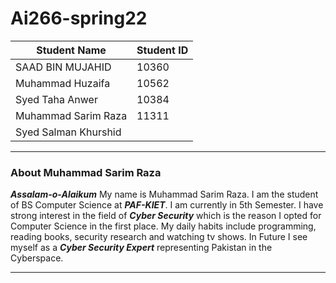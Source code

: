 # Ai266-spring22


|      Student Name     | Student ID |
| --------------------- | ---------- |
|   SAAD BIN MUJAHID    |    10360   |
|   Muhammad Huzaifa    |    10562   |
|    Syed Taha Anwer    |    10384   |
|  Muhammad Sarim Raza  |    11311   |
| Syed Salman Khurshid  |            |


---------------------------------------------

### About Muhammad Sarim Raza

***Assalam-o-Alaikum*** My name is Muhammad Sarim Raza. I am the student of BS Computer Science at ***PAF-KIET***. I am currently in 5th Semester. I have strong interest in the 
field of ***Cyber Security*** which is the reason I opted for Computer Science in the first place. My daily habits include programming, reading books, security research and 
watching tv shows. In Future I see myself as a ***Cyber Security Expert*** representing Pakistan in the Cyberspace.

---------------------------------------------

